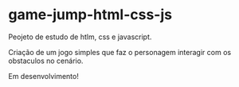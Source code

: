 # game-jump-html-css-js

Peojeto de estudo de htlm, css e javascript.

Criação de um jogo simples que faz o personagem interagir com os obstaculos no cenário.

Em desenvolvimento!
